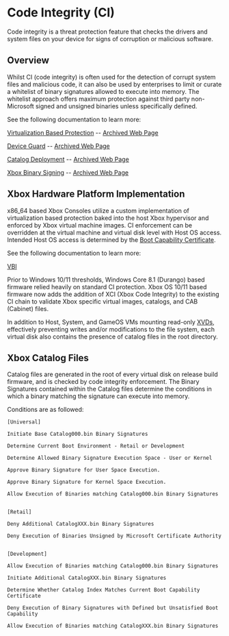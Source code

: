 # Code Integrity (CI)

Code integrity is a threat protection feature that checks the drivers and system files on your device for signs of corruption or malicious software.

## Overview

Whilst CI (code integrity) is often used for the detection of corrupt system files and malicious code, it can also be used by enterprises to limit or curate a whitelist of binary signatures allowed to execute into memory. The whitelist approach offers maximum protection against third party non-Microsoft signed and unsigned binaries unless specifically defined.

See the following documentation to learn more:

[Virtualization Based Protection](https://learn.microsoft.com/en-us/windows/security/hardware-security/enable-virtualization-based-protection-of-code-integrity)
-- [Archived Web Page](https://web.archive.org/web/20240331191856/https://learn.microsoft.com/en-us/windows/security/hardware-security/enable-virtualization-based-protection-of-code-integrity)

[Device Guard](https://learn.microsoft.com/en-us/archive/blogs/ukplatforms/getting-started-with-windows-10-device-guard-part-2-of-2)
-- [Archived Web Page](https://web.archive.org/web/20221226025453/https://learn.microsoft.com/en-us/archive/blogs/ukplatforms/getting-started-with-windows-10-device-guard-part-2-of-20)

[Catalog Deployment](https://learn.microsoft.com/en-us/windows/security/application-security/application-control/windows-defender-application-control/deployment/deploy-catalog-files-to-support-wdac)
-- [Archived Web Page](https://web.archive.org/web/20240505202455/https://learn.microsoft.com/en-us/windows/security/application-security/application-control/windows-defender-application-control/deployment/deploy-catalog-files-to-support-wdac)

[Xbox Binary Signing](https://learn.microsoft.com/en-us/gaming/gdk/_content/gc/packaging/title-packaging-streaming-install-testing#binary-signing)
-- [Archived Web Page](https://web.archive.org/web/20240505185027/https://learn.microsoft.com/en-us/gaming/gdk/_content/gc/packaging/title-packaging-streaming-install-testing)


## Xbox Hardware Platform Implementation

x86_64 based Xbox Consoles utilize a custom implementation of virtualization based protection baked into the host Xbox hypervisor and enforced by Xbox virtual machine images. CI enforcement can be overridden at the virtual machine and virtual disk level with Host OS access. Intended Host OS access is determined by the [Boot Capability Certificate](../security/certificates.md).

See the following documentation to learn more:

[VBI](../boot/vbi.md)

Prior to Windows 10/11 thresholds, Windows Core 8.1 (Durango) based firmware relied heavily on standard CI protection. Xbox OS 10/11 based firmware now adds the addition of XCI (Xbox Code Integrity) to the existing CI chain to validate Xbox specific virtual images, catalogs, and CAB (Cabinet) files.

In addition to Host, System, and GameOS VMs mounting read-only [XVDs](../operating-system/xbox-virtual-drive.md), effectively preventing writes and/or modifications to the file system, each virtual disk also contains the presence of catalog files in the root directory.

## Xbox Catalog Files

Catalog files are generated in the root of every virtual disk on release build firmware, and is checked by code integrity enforcement. The Binary Signatures contained within the Catalog files determine the conditions in which a binary matching the signature can execute into memory.

Conditions are as followed:
```
[Universal]

Initiate Base Catalog000.bin Binary Signatures

Determine Current Boot Environment - Retail or Development

Determine Allowed Binary Signature Execution Space - User or Kernel

Approve Binary Signature for User Space Execution.

Approve Binary Signature for Kernel Space Execution.

Allow Execution of Binaries matching Catalog000.bin Binary Signatures


[Retail]

Deny Additional CatalogXXX.bin Binary Signatures

Deny Execution of Binaries Unsigned by Microsoft Certificate Authority


[Development]

Allow Execution of Binaries matching Catalog000.bin Binary Signatures

Initiate Additional CatalogXXX.bin Binary Signatures

Determine Whether Catalog Index Matches Current Boot Capability Certificate

Deny Execution of Binary Signatures with Defined but Unsatisfied Boot Capability

Allow Execution of Binaries matching CatalogXXX.bin Binary Signatures
```


